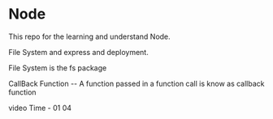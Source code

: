 # Node

This repo for the learning and understand Node. 


File System  and express and deployment.

File System is the fs package 

CallBack Function -- A function passed in a function call is know as callback function

video Time - 01 04 